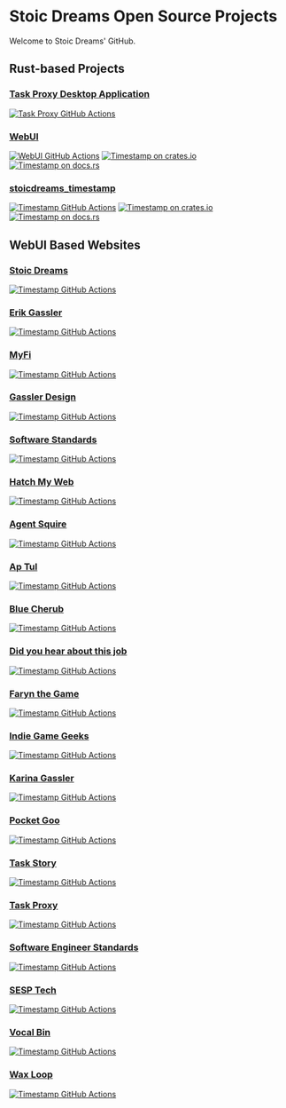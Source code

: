 # Stoic Dreams Open Source Projects

Welcome to Stoic Dreams' GitHub.

## Rust-based Projects

### [Task Proxy Desktop Application](https://github.com/StoicDreams/TaskProxyApp)

[![Task Proxy GitHub Actions][gh-image]][gh-checks]

[gh-image]: https://github.com/stoicdreams/taskproxyapp/actions/workflows/deploy.yml/badge.svg
[gh-checks]: https://github.com/stoicdreams/taskproxyapp/actions?query=branch%3Amain

### [WebUI](https://github.com/StoicDreams/RustWebUI)

[![WebUI GitHub Actions][wui-gh-image]][wui-gh-checks]
[![Timestamp on crates.io][wui-cratesio-image]][wui-cratesio]
[![Timestamp on docs.rs][wui-docsrs-image]][wui-docsrs]

[wui-gh-image]: https://github.com/stoicdreams/RustWebUI/actions/workflows/deploy.yml/badge.svg
[wui-gh-checks]: https://github.com/stoicdreams/RustWebUI/actions?query=branch%3Amain
[wui-cratesio-image]: https://img.shields.io/crates/v/webui.svg
[wui-cratesio]: https://crates.io/crates/webui
[wui-docsrs-image]: https://docs.rs/webui/badge.svg
[wui-docsrs]: https://docs.rs/webui

### [stoicdreams_timestamp](https://github.com/StoicDreams/TimeStamp)

[![Timestamp GitHub Actions][ts-gh-image]][ts-gh-checks]
[![Timestamp on crates.io][ts-cratesio-image]][ts-cratesio]
[![Timestamp on docs.rs][ts-docsrs-image]][ts-docsrs]

[ts-gh-image]: https://github.com/stoicdreams/timestamp/actions/workflows/deploy.yml/badge.svg
[ts-gh-checks]: https://github.com/stoicdreams/timestamp/actions?query=branch%3Amain
[ts-cratesio-image]: https://img.shields.io/crates/v/stoicdreams_timestamp.svg
[ts-cratesio]: https://crates.io/crates/stoicdreams_timestamp
[ts-docsrs-image]: https://docs.rs/stoicdreams_timestamp/badge.svg
[ts-docsrs]: https://docs.rs/stoicdreams_timestamp

## WebUI Based Websites

### [Stoic Dreams](https://github.com/StoicDreams/StoicDreams)

[![Timestamp GitHub Actions][sd-gh-image]][sd-gh-checks]

[sd-gh-image]: https://github.com/stoicdreams/StoicDreams/actions/workflows/deploy.yml/badge.svg
[sd-gh-checks]: https://github.com/stoicdreams/StoicDreams/actions?query=branch%3Amain

### [Erik Gassler](https://github.com/StoicDreams/ErikGassler)

[![Timestamp GitHub Actions][eg-gh-image]][eg-gh-checks]

[eg-gh-image]: https://github.com/stoicdreams/erikgassler/actions/workflows/deploy.yml/badge.svg
[eg-gh-checks]: https://github.com/stoicdreams/erikgassler/actions?query=branch%3Amain

### [MyFi](https://github.com/StoicDreams/MyFi)

[![Timestamp GitHub Actions][mf-gh-image]][mf-gh-checks]

[mf-gh-image]: https://github.com/stoicdreams/MyFi/actions/workflows/deploy.yml/badge.svg
[mf-gh-checks]: https://github.com/stoicdreams/MyFi/actions?query=branch%3Amain

### [Gassler Design](https://github.com/StoicDreams/GasslerDesign)

[![Timestamp GitHub Actions][gd-gh-image]][gd-gh-checks]

[gd-gh-image]: https://github.com/stoicdreams/GasslerDesign/actions/workflows/deploy.yml/badge.svg
[gd-gh-checks]: https://github.com/stoicdreams/GasslerDesign/actions?query=branch%3Amain

### [Software Standards](https://github.com/StoicDreams/SoftwareStandards)

[![Timestamp GitHub Actions][ss-gh-image]][ss-gh-checks]

[ss-gh-image]: https://github.com/stoicdreams/SoftwareStandards/actions/workflows/deploy.yml/badge.svg
[ss-gh-checks]: https://github.com/stoicdreams/SoftwareStandards/actions?query=branch%3Amain

### [Hatch My Web](https://github.com/StoicDreams/HatchMyWeb)

[![Timestamp GitHub Actions][hmw-gh-image]][hmw-gh-checks]

[hmw-gh-image]: https://github.com/stoicdreams/HatchMyWeb/actions/workflows/deploy.yml/badge.svg
[hmw-gh-checks]: https://github.com/stoicdreams/HatchMyWeb/actions?query=branch%3Amain

### [Agent Squire](https://github.com/StoicDreams/AgentSquire)

[![Timestamp GitHub Actions][as-gh-image]][as-gh-checks]

[as-gh-image]: https://github.com/stoicdreams/AgentSquire/actions/workflows/deploy.yml/badge.svg
[as-gh-checks]: https://github.com/stoicdreams/AgentSquire/actions?query=branch%3Amain

### [Ap Tul](https://github.com/StoicDreams/ApTul)

[![Timestamp GitHub Actions][at-gh-image]][at-gh-checks]

[at-gh-image]: https://github.com/stoicdreams/ApTul/actions/workflows/deploy.yml/badge.svg
[at-gh-checks]: https://github.com/stoicdreams/ApTul/actions?query=branch%3Amain

### [Blue Cherub](https://github.com/StoicDreams/BlueCherub)

[![Timestamp GitHub Actions][bc-gh-image]][bc-gh-checks]

[bc-gh-image]: https://github.com/stoicdreams/BlueCherub/actions/workflows/deploy.yml/badge.svg
[bc-gh-checks]: https://github.com/stoicdreams/BlueCherub/actions?query=branch%3Amain

### [Did you hear about this job](https://github.com/StoicDreams/DyHaTJ)

[![Timestamp GitHub Actions][dyhatj-gh-image]][dyhatj-gh-checks]

[dyhatj-gh-image]: https://github.com/stoicdreams/DyHaTJ/actions/workflows/deploy.yml/badge.svg
[dyhatj-gh-checks]: https://github.com/stoicdreams/DyHaTJ/actions?query=branch%3Amain

### [Faryn the Game](https://github.com/StoicDreams/FarynTheGame)

[![Timestamp GitHub Actions][ftg-gh-image]][ftg-gh-checks]

[ftg-gh-image]: https://github.com/stoicdreams/FarynTheGame/actions/workflows/deploy.yml/badge.svg
[ftg-gh-checks]: https://github.com/stoicdreams/FarynTheGame/actions?query=branch%3Amain

### [Indie Game Geeks](https://github.com/StoicDreams/IndieGameGeeks)

[![Timestamp GitHub Actions][igg-gh-image]][igg-gh-checks]

[igg-gh-image]: https://github.com/stoicdreams/IndieGameGeeks/actions/workflows/deploy.yml/badge.svg
[igg-gh-checks]: https://github.com/stoicdreams/IndieGameGeeks/actions?query=branch%3Amain

### [Karina Gassler](https://github.com/StoicDreams/KarinaGassler)

[![Timestamp GitHub Actions][kg-gh-image]][kg-gh-checks]

[kg-gh-image]: https://github.com/stoicdreams/KarinaGassler/actions/workflows/deploy.yml/badge.svg
[kg-gh-checks]: https://github.com/stoicdreams/KarinaGassler/actions?query=branch%3Amain

### [Pocket Goo](https://github.com/StoicDreams/PocketGoo)

[![Timestamp GitHub Actions][pg-gh-image]][pg-gh-checks]

[pg-gh-image]: https://github.com/stoicdreams/PocketGoo/actions/workflows/deploy.yml/badge.svg
[pg-gh-checks]: https://github.com/stoicdreams/PocketGoo/actions?query=branch%3Amain

### [Task Story](https://github.com/StoicDreams/TaskStory)

[![Timestamp GitHub Actions][tst-gh-image]][tst-gh-checks]

[tst-gh-image]: https://github.com/stoicdreams/TaskStory/actions/workflows/deploy.yml/badge.svg
[tst-gh-checks]: https://github.com/stoicdreams/TaskStory/actions?query=branch%3Amain

### [Task Proxy](https://github.com/StoicDreams/TaskProxy)

[![Timestamp GitHub Actions][tp-gh-image]][tp-gh-checks]

[tp-gh-image]: https://github.com/stoicdreams/TaskProxy/actions/workflows/deploy.yml/badge.svg
[tp-gh-checks]: https://github.com/stoicdreams/TaskProxy/actions?query=branch%3Amain

### [Software Engineer Standards](https://github.com/StoicDreams/SoftwareEngineerStandards)

[![Timestamp GitHub Actions][ses-gh-image]][ses-gh-checks]

[ses-gh-image]: https://github.com/stoicdreams/SoftwareEngineerStandards/actions/workflows/deploy.yml/badge.svg
[ses-gh-checks]: https://github.com/stoicdreams/SoftwareEngineerStandards/actions?query=branch%3Amain

### [SESP Tech](https://github.com/StoicDreams/SESPTech)

[![Timestamp GitHub Actions][sesp-gh-image]][sesp-gh-checks]

[sesp-gh-image]: https://github.com/stoicdreams/SESPTech/actions/workflows/deploy.yml/badge.svg
[sesp-gh-checks]: https://github.com/stoicdreams/SESPTech/actions?query=branch%3Amain

### [Vocal Bin](https://github.com/StoicDreams/VocalBin)

[![Timestamp GitHub Actions][vb-gh-image]][vb-gh-checks]

[vb-gh-image]: https://github.com/stoicdreams/VocalBin/actions/workflows/deploy.yml/badge.svg
[vb-gh-checks]: https://github.com/stoicdreams/VocalBin/actions?query=branch%3Amain

### [Wax Loop](https://github.com/StoicDreams/WaxLoop)

[![Timestamp GitHub Actions][wl-gh-image]][wl-gh-checks]

[wl-gh-image]: https://github.com/stoicdreams/WaxLoop/actions/workflows/deploy.yml/badge.svg
[wl-gh-checks]: https://github.com/stoicdreams/WaxLoop/actions?query=branch%3Amain
